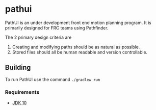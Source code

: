# pathui

PathUI is an under development front end motion planning program. It is primarily designed for FRC teams using Pathfinder.

The 2 primary design criteria are
1. Creating and modifying paths should be as natural as possible.
2. Stored files should all be human readable and version controllable.

## Building

To run PathUI use the command `./gradlew run`


### Requirements
- [JDK 10](http://www.oracle.com/technetwork/java/javase/downloads/jdk10-downloads-4416644.html)